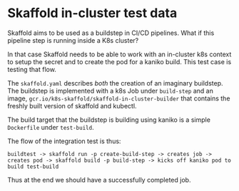 # Skaffold in-cluster test data 

Skaffold aims to be used as a buildstep in CI/CD pipelines. 
What if this pipeline step is running inside a K8s cluster?
 
In that case Skaffold needs to be able to work with an in-cluster k8s context to setup the secret and to create the pod for a kaniko build. 
This test case is testing that flow.
 
The `skaffold.yaml` describes _both_ the creation of an imaginary buildstep.
The buildstep is implemented with a k8s Job under  `build-step` and an image,
  `gcr.io/k8s-skaffold/skaffold-in-cluster-builder` that contains the freshly built version of skaffold and kubectl.

The build target that the buildstep is building using kaniko is a simple `Dockerfile` under `test-build`.

The flow of the integration test is thus: 

`buildtest -> skaffold run -p create-build-step -> creates job -> creates pod -> skaffold build -p build-step -> kicks off kaniko pod to build test-build` 

Thus at the end we should have a successfully completed job.    
 
   
